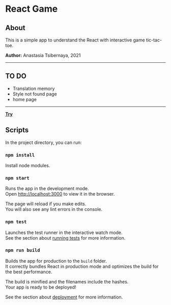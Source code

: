# React Game

## About

This is a simple app to understand the React with interactive game tic-tac-toe.

**Author:** Anastasia Tsibernaya, 2021

______________________
## TO DO
* Translation memory
* Style not found page
* home page
____________________________

**[Try](https://tsanastasia.github.io/react-games)**

## Scripts

In the project directory, you can run:

### `npm install`

Install node modules.

### `npm start`

Runs the app in the development mode.\
Open [http://localhost:3000](http://localhost:3000) to view it in the browser.

The page will reload if you make edits.\
You will also see any lint errors in the console.

### `npm test`

Launches the test runner in the interactive watch mode.\
See the section about [running tests](https://facebook.github.io/create-react-app/docs/running-tests) for more information.

### `npm run build`

Builds the app for production to the `build` folder.\
It correctly bundles React in production mode and optimizes the build for the best performance.

The build is minified and the filenames include the hashes.\
Your app is ready to be deployed!

See the section about [deployment](https://facebook.github.io/create-react-app/docs/deployment) for more information.
